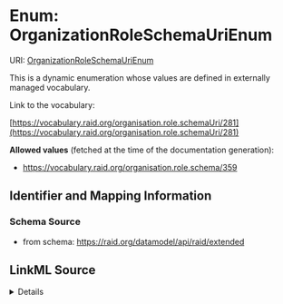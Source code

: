 # Enum: OrganizationRoleSchemaUriEnum 



URI: [OrganizationRoleSchemaUriEnum](../enums/OrganizationRoleSchemaUriEnum.md)


This is a dynamic enumeration whose values are defined in externally managed vocabulary. 

Link to the vocabulary:

[https://vocabulary.raid.org/organisation.role.schemaUri/281](https://vocabulary.raid.org/organisation.role.schemaUri/281)


**Allowed values** (fetched at the time of the documentation generation):

* https://vocabulary.raid.org/organisation.role.schema/359











## Identifier and Mapping Information







### Schema Source


* from schema: https://raid.org/datamodel/api/raid/extended







## LinkML Source

<details>
```yaml
name: OrganizationRoleSchemaUriEnum
from_schema: https://raid.org/datamodel/api/raid/extended
rank: 1000
reachable_from:
  source_ontology: https://vocabs.ardc.edu.au/repository/api/sparql/raid_research-activity-identifier-raid-controlled-lists_raid-cl-v1-1
  source_nodes:
  - https://vocabulary.raid.org/organisation.role.schemaUri/281
  relationship_types:
  - skos:hasTopConcept
  is_direct: true
  include_self: false
  traverse_up: false

```
</details>